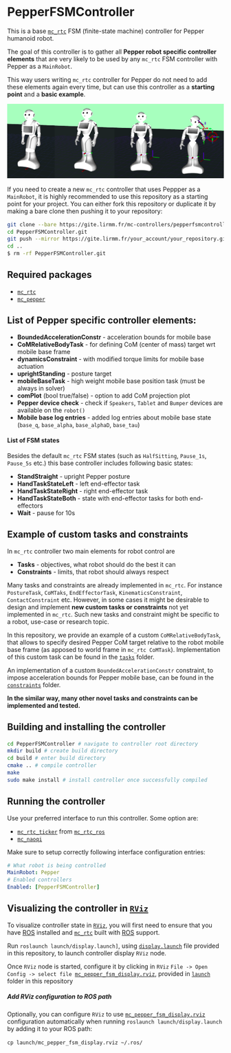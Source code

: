 # PepperFSMController

This is a base [`mc_rtc`](https://github.com/jrl-umi3218/mc_rtc) FSM (finite-state machine) controller for Pepper humanoid robot.

The goal of this controller is to gather all **Pepper robot specific controller elements** that are very likely to be used by any `mc_rtc` FSM controller with Pepper as a `MainRobot`.

This way users writing `mc_rtc` controller for Pepper do not need to add these elements again every time, but can use this controller as a **starting point** and a **basic example**.

![PepperFSMController](doc/pepperfsmcontroller.png "PepperFSMController")

If you need to create a new `mc_rtc` controller that uses Peppper as a `MainRobot`, it is highly recommended to use this repository as a starting point for your project. You can either fork this repository or duplicate it by making a bare clone then pushing it to your repository:

```bash
git clone --bare https://gite.lirmm.fr/mc-controllers/pepperfsmcontroller PepperFSMController
cd PepperFSMController.git
git push --mirror https://gite.lirmm.fr/your_account/your_repository.git
cd ..
$ rm -rf PepperFSMController.git
```

## Required packages

* [`mc_rtc`](https://jrl-umi3218.github.io/mc_rtc/tutorials/introduction/installation-guide.html)
* [`mc_pepper`](https://gite.lirmm.fr/multi-contact/mc_pepper)


## List of Pepper specific controller elements:

* **BoundedAccelerationConstr** - acceleration bounds for mobile base
* **CoMRelativeBodyTask** - for defining CoM (center of mass) target wrt mobile base frame
* **dynamicsConstraint** - with modified torque limits for mobile base actuation
* **uprightStanding** - posture target
* **mobileBaseTask** - high weight mobile base position task (must be always in solver)
* **comPlot** (bool true/false) - option to add CoM projection plot
* **Pepper device check** - check if `Speakers`, `Tablet` and `Bumper` devices are available on the `robot()`
* **Mobile base log entries** - added log entries about mobile base state (`base_q`, `base_alpha`, `base_alphaD`, `base_tau`)

#### List of FSM states

Besides the default `mc_rtc` FSM states (such as `HalfSitting`, `Pause_1s`, `Pause_5s` etc.) this base controller includes following basic states:

* **StandStraight** - upright Pepper posture
* **HandTaskStateLeft** - left end-effector task
* **HandTaskStateRight** - right end-effector task
* **HandTaskStateBoth** - state with end-effector tasks for both end-effectors
* **Wait** - pause for 10s

## Example of custom tasks and constraints

In `mc_rtc` controller two main elements for robot control are
* **Tasks** - objectives, what robot should do the best it can
* **Constraints** - limits, that robot should always respect

Many tasks and constraints are already implemented in `mc_rtc`. For instance `PostureTask`, `CoMTaks`, `EndEffectorTask`, `KinematicsConstraint`, ` ContactConstraint` etc. However, in some cases it might be desirable to design and implement **new custom tasks or constraints** not yet implemented in `mc_rtc`. Such new tasks and constraint might be specific to a robot, use-case or research topic.

In this repository, we provide an example of a custom `CoMRelativeBodyTask`, that allows to specify desired Pepper CoM target relative to the robot mobile base frame (as apposed to world frame in `mc_rtc CoMTask`). Implementation of this custom task can be found in the [`tasks`](tasks) folder.

An implementation of a custom `BoundedAccelerationConstr` constraint, to impose acceleration bounds for Pepper mobile base, can be found in the [`constraints`](constraints) folder.

**In the similar way, many other novel tasks and constraints can be implemented and tested.**

## Building and installing the controller

```bash
cd PepperFSMController # navigate to controller root directory
mkdir build # create build directory
cd build # enter build directory
cmake .. # compile controller
make
sudo make install # install controller once successfully compiled
```

## Running the controller

Use your preferred interface to run this controller. Some option are:

* [`mc_rtc_ticker`](https://github.com/jrl-umi3218/mc_rtc_ros/tree/master/mc_rtc_ticker) from [`mc_rtc_ros`](https://github.com/jrl-umi3218/mc_rtc_ros)
* [`mc_naoqi`](https://gite.lirmm.fr/multi-contact/mc_naoqi)

Make sure to setup correctly following interface configuration entries:

```yaml
# What robot is being controlled
MainRobot: Pepper
# Enabled controllers
Enabled: [PepperFSMController]
```
## Visualizing the controller in [`RViz`](https://wiki.ros.org/rviz)

To visualize controller state in [`RViz`](https://wiki.ros.org/rviz), you will first need to ensure that you have [ROS](https://www.ros.org/) installed and [`mc_rtc`](https://github.com/jrl-umi3218/mc_rtc) built with [ROS](https://www.ros.org/) support.

Run `roslaunch launch/display.launch]`, using [`display.launch`](launch/display.launch) file provided in this repository, to launch controller display `RViz` node.

Once `RViz` node is started, configure it by clicking in `RViz` `File -> Open Config -> select file `[`mc_pepper_fsm_display.rviz`](launch/mc_pepper_fsm_display.rviz), provided in [`launch`](launch) folder in this repository

##### Add RViz configuration to ROS path

Optionally, you can configure `RViz` to use [`mc_pepper_fsm_display.rviz`](launch/mc_pepper_fsm_display.rviz) configuration automatically when running `roslaunch launch/display.launch` by adding it to your ROS path:

```cp launch/mc_pepper_fsm_display.rviz ~/.ros/```
